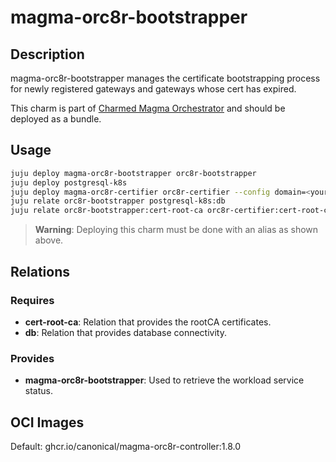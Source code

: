 # magma-orc8r-bootstrapper

## Description

magma-orc8r-bootstrapper manages the certificate bootstrapping process for newly registered 
gateways and gateways whose cert has expired.

This charm is part of [Charmed Magma Orchestrator](https://charmhub.io/magma-orc8r/) and should
be deployed as a bundle.

## Usage

```bash
juju deploy magma-orc8r-bootstrapper orc8r-bootstrapper
juju deploy postgresql-k8s
juju deploy magma-orc8r-certifier orc8r-certifier --config domain=<your domain>
juju relate orc8r-bootstrapper postgresql-k8s:db
juju relate orc8r-bootstrapper:cert-root-ca orc8r-certifier:cert-root-ca
```

> **Warning**: Deploying this charm must be done with an alias as shown above.

## Relations

### Requires

- **cert-root-ca**: Relation that provides the rootCA certificates.
- **db**: Relation that provides database connectivity.

### Provides

- **magma-orc8r-bootstrapper**: Used to retrieve the workload service status.

## OCI Images

Default: ghcr.io/canonical/magma-orc8r-controller:1.8.0


